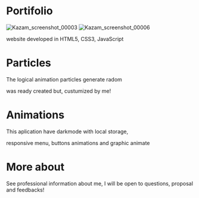 # Portifolio
![Kazam_screenshot_00003](https://user-images.githubusercontent.com/54954812/114974869-9b513300-9e59-11eb-9e64-a5e99cabd90c.png)
![Kazam_screenshot_00006](https://user-images.githubusercontent.com/54954812/114975219-3ba75780-9e5a-11eb-8a4b-79391f1b8447.png)

website developed in HTML5, CSS3, JavaScript

# Particles
The logical animation particles generate radom

was ready created but, custumized by me!

# Animations
This aplication have darkmode with local storage,

responsive menu, buttons animations and graphic animate

# More about
See professional information about me, I will be 
open to questions, proposal and feedbacks!

